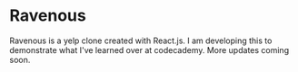 # Ravenous
Ravenous is a yelp clone created with React.js. I am developing this to demonstrate what I've learned over at codecademy. 
More updates coming soon.

